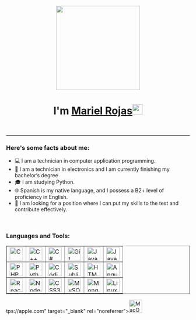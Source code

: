<!--Mariel Rojas CV-->


<p align="center">
  <img src="https://miro.medium.com/max/2048/1*OohqW5DGh9CQS4hLY5FXzA.png" height="230" />
</p>
<h1 align="center">I'm <a href="https://github.com/MarielRo">Mariel Rojas<a><img
        src="https://media.giphy.com/media/hvRJCLFzcasrR4ia7z/giphy.gif" width="28"></h1>
<Br>
<hr>
<h3> Here's some facts about me: </h3>
<ul>
  <li>💻 I am a technician in computer application programming.</li>
  <li>📱 I am a technician in electronics and I am currently finishing my bachelor’s degree</li>
  <li>🎓 I am studying Python.</li>
  <li>🌐 Spanish is my native language, and I possess a B2+ level of proficiency in English.</li>
  <li>💬 I am looking for a position where I can put my skills to the test and contribute effectively.</li>
</ul>
<br>

<h3> Languages and Tools: </h3>

<p align="left">

<table border="1">
  <tr>
    <td><a href="https://docs.microsoft.com/en-us/cpp/?view=msvc-170" target="_blank" rel="noreferrer"><img
          src="https://raw.githubusercontent.com/danielcranney/readme-generator/main/public/icons/skills/c-colored.svg"
          width="36" height="36" alt="C" />
      </a>
    </td>
    <td><a href="https://docs.microsoft.com/en-us/cpp/?view=msvc-170" target="_blank" rel="noreferrer"><img
          src="https://raw.githubusercontent.com/danielcranney/readme-generator/main/public/icons/skills/cplusplus-colored.svg"
          width="36" height="36" alt="C++" />
      </a>
    </td>
    <td><a href="https://docs.microsoft.com/en-us/dotnet/csharp/" target="_blank" rel="noreferrer"><img
          src="https://raw.githubusercontent.com/danielcranney/readme-generator/main/public/icons/skills/csharp-colored.svg"
          width="36" height="36" alt="C#" />
      </a>
    </td>
    <td><a href="https://git-scm.com/" target="_blank" rel="noreferrer"><img
          src="https://raw.githubusercontent.com/danielcranney/readme-generator/main/public/icons/skills/git-colored.svg"
          width="36" height="36" alt="Git" />
      </a></td>
    <td><a href="https://www.oracle.com/java/" target="_blank" rel="noreferrer"><img
          src="https://raw.githubusercontent.com/danielcranney/readme-generator/main/public/icons/skills/java-colored.svg"
          width="36" height="36" alt="Java" />
      </a></td>
    <td><a href="https://developer.mozilla.org/en-US/docs/Web/JavaScript" target="_blank" rel="noreferrer"><img
          src="https://raw.githubusercontent.com/danielcranney/readme-generator/main/public/icons/skills/javascript-colored.svg"
          width="36" height="36" alt="JavaScript" />
      </a></td>
  </tr>
  <tr>
    <td><a href="https://www.php.net/" target="_blank" rel="noreferrer"><img
          src="https://raw.githubusercontent.com/danielcranney/readme-generator/main/public/icons/skills/php-colored.svg"
          width="36" height="36" alt="PHP" />
      </a></td>
    <td><a href="https://www.python.org/" target="_blank" rel="noreferrer"><img
          src="https://raw.githubusercontent.com/danielcranney/readme-generator/main/public/icons/skills/python-colored.svg"
          width="36" height="36" alt="Python" />
      </a></td>
    <td><a href="https://code.visualstudio.com/" target="_blank" rel="noreferrer"><img
          src="https://raw.githubusercontent.com/danielcranney/readme-generator/main/public/icons/skills/visualstudiocode.svg"
          width="36" height="36" alt="Código VS" />
      </a>
    </td>
    <td><a href="https://www.sublimetext.com/index2" target="_blank" rel="noreferrer"><img
          src="https://raw.githubusercontent.com/danielcranney/readme-generator/main/public/icons/skills/sublimetext.svg"
          width="36" height="36" alt="Sublime Text" />
      </a></td>
    <td><a href="https://developer.mozilla.org/en-US/docs/Glossary/HTML5" target="_blank" rel="noreferrer"><img
          src="https://raw.githubusercontent.com/danielcranney/readme-generator/main/public/icons/skills/html5-colored.svg"
          width="36" height="36" alt="HTML5" />
      </a></td>
    <td><a href="https://angular.io/" target="_blank" rel="noreferrer"><img
          src="https://raw.githubusercontent.com/danielcranney/readme-generator/main/public/iconos/habilidades/angularjs-colored.svg"
          width="36" height="36" alt="Angular" />
      </a></td>
  </tr>
  <tr>
    <td><a href="https://reactjs.org/" target="_blank" rel="noreferrer"><img
          src="https://raw.githubusercontent.com/danielcranney/readme-generator/main/public/iconos/habilidades/react-colored.svg"
          width="36" height="36" alt="React" />
      </a></td>
    <td><a href="https://nodejs.org/en/" target="_blank" rel="noreferrer"><img
          src="https://raw.githubusercontent.com/danielcranney/readme-generator/main/public/icons/skills/nodejs-colored.svg"
          width="36" height="36" alt="NodeJS" />
      </a></td>
    <td><a href="https://www.w3.org/TR/CSS/#css" target="_blank" rel="noreferrer"><img
          src="https://raw.githubusercontent.com/danielcranney/readme-generator/main/public/icons/skills/css3-colored.svg"
          width="36" height="36" alt="CSS3" />
      </a></td>
    <td><a href="https://www.mysql.com/" target="_blank" rel="noreferrer"><img
          src="https://raw.githubusercontent.com/danielcranney/readme-generator/main/public/icons/skills/mysql-colored.svg"
          width="36" height="36" alt="MySQL" />
      </a></td>
    <td><a href="https://www.mongodb.com/" target="_blank" rel="noreferrer"><img
          src="https://raw.githubusercontent.com/danielcranney/readme-generator/main/public/icons/skills/mongodb-colored.svg"
          width="36" height="36" alt="MongoDB" />
      </a></td>
    <td><a href="https://www.linux.org" target="_blank" rel="noreferrer"><img
          src="https://raw.githubusercontent.com/danielcranney/readme-generator/main/public/icons/skills/linux-colored.svg"
          width="36" height="36" alt="Linux" />
      </a></td>
  </tr>
</table>
</p>




tps://apple.com" target="_blank" rel="noreferrer"><img
      src="https://raw.githubusercontent.com/danielcranney/readme-generator/main/public/icons /skills/macos-colored.svg"
      width="36" height="36" alt="MacOS" />
  </a>
</p>


